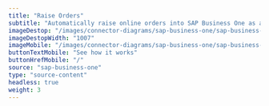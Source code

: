 ```yaml
---
title: "Raise Orders"
subtitle: "Automatically raise online orders into SAP Business One as an invoice or sales order."
imageDestop: "/images/connector-diagrams/sap-business-one/sap-business-3-desk.svg"
imageDestopWidth: "1007"
imageMobile: "/images/connector-diagrams/sap-business-one/sap-business-3-mobile.svg"
buttonTextMobile: "See how it works"
buttonHrefMobile: "/" 
source: "sap-business-one"
type: "source-content"
headless: true
weight: 3
---
```


